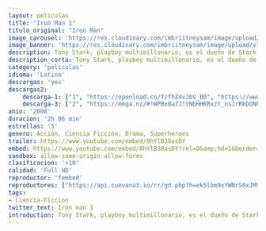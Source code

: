 ```yaml
---
layout: peliculas
title: "Iron Man 1"
titulo_original: "Iron Man"
image_carousel: 'https://res.cloudinary.com/imbriitneysam/image/upload/v1556418706/iron1-poster-min.jpg'
image_banner: 'https://res.cloudinary.com/imbriitneysam/image/upload/v1556418707/ironman1-banner-min.jpg'
description: Tony Stark, playboy multimillonario, es el dueño de Stark Industries, una importante empresa de armamento. Unos terroristas le secuestran y torturan para que fabrique para ellos un misil devastador. En vez de eso decide que su empresa dejará de fabricar armas, la deja en manos de Obadiah Stane, su hombre de confianza y él se dedica a construir una potente armadura. Pero Stane le traiciona y sigue fabricando armas.
description_corta: Tony Stark, playboy multimillonario, es el dueño de Stark Industries, una importante empresa de armamento. Unos terroristas le secuestran y torturan para que fabrique para ellos un misil devastador. En vez de eso decide que su empresa dejará de fabricar armas, la...
category: 'peliculas'
idioma: 'Latino'
descargas: 'yes'
descargas2:
    descarga-1: ["1", "https://openload.co/f/fhZ4vJbV_B0", "https://www.google.com/s2/favicons?domain=openload.co","OpenLoad","https://res.cloudinary.com/imbriitneysam/image/upload/v1541473684/mexico.png", "Latino", "Full HD"]
    descarga-3: ["2", "https://mega.nz/#!WPBxBa7J!tNbHHKRxzt_nsJrRkDONFMHOeuWHsjPzxszI_YF-SAk", "https://www.google.com/s2/favicons?domain=mega.nz","Mega","https://res.cloudinary.com/imbriitneysam/image/upload/v1541473684/mexico.png", "Latino", "HD"]
anio: '2008'
duracion: '2h 06 min'
estrellas: '5'
genero: Acción, Ciencia Ficción, Drama, Superheroes
trailer: https://www.youtube.com/embed/8hYlB38asDY
embed: https://www.youtube.com/embed/8hYlB38asDY?rel=0&amp;hd=1&border=0&wmode=opaque&enablejsapi=1&modestbranding=1&controls=1&showinfo=1
sandbox: allow-same-origin allow-forms
clasificacion: '+10'
calidad: 'Full HD'
reproductor: 'fembed'
reproductores: ["https://api.cuevana3.io/rr/gd.php?h=ek5lbm9xYWNrS0xJMVp5b21KREk0dFBLbjVkaHhkRGdrOG1jbnBpUnhhS1YxcCtlZTQvWjdkSFhhMytqdTlySHM3Q0FwcHFsMjkrOXVxMkVtcm1pdHJLU3FadVkyUT09"]
tags:
- Ciencia-Ficcion
twitter_text: Iron man 1
introduction: Tony Stark, playboy multimillonario, es el dueño de Stark Industries, una importante empresa de armamento. Unos terroristas le secuestran y torturan para que fabrique para ellos un misil devastador. En vez de eso decide que su empresa dejará de fabricar armas, la...
---
```












